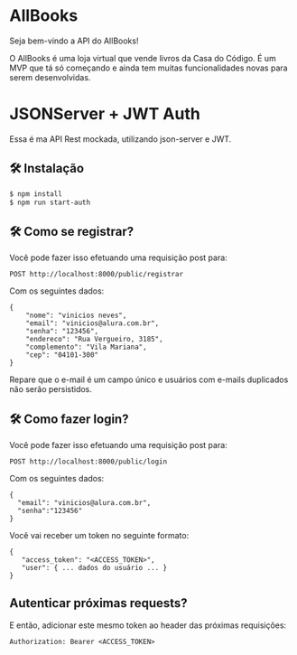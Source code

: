 # AllBooks
Seja bem-vindo a API do AllBooks!

O AllBooks é uma loja virtual que vende livros da Casa do Código. 
É um MVP que tá só começando e ainda tem muitas funcionalidades novas para serem desenvolvidas.

# JSONServer + JWT Auth

Essa é ma API Rest mockada, utilizando json-server e JWT.

## 🛠️ Instalação

```bash
$ npm install
$ npm run start-auth
```
## 🛠️ Como se registrar?

Você pode fazer isso efetuando uma requisição post para:

```
POST http://localhost:8000/public/registrar
```

Com os seguintes dados:


```
{
    "nome": "vinicios neves",
    "email": "vinicios@alura.com.br",
    "senha": "123456",
    "endereco": "Rua Vergueiro, 3185",
    "complemento": "Vila Mariana",
    "cep": "04101-300"
}
```

Repare que o e-mail é um campo único e usuários com e-mails duplicados não serão persistidos.

## 🛠️ Como fazer login?

Você pode fazer isso efetuando uma requisição post para:

```
POST http://localhost:8000/public/login
```

Com os seguintes dados:


```
{
  "email": "vinicios@alura.com.br",
  "senha":"123456"
}
```

Você vai receber um token no seguinte formato:

```
{
   "access_token": "<ACCESS_TOKEN>",
   "user": { ... dados do usuário ... }
}
```

## Autenticar próximas requests?

E então, adicionar este mesmo token ao header das próximas requisições:

```
Authorization: Bearer <ACCESS_TOKEN>
```
